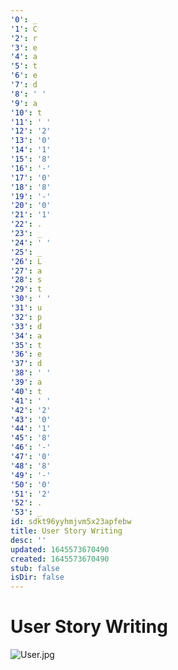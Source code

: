 ```yaml
---
'0': _
'1': C
'2': r
'3': e
'4': a
'5': t
'6': e
'7': d
'8': ' '
'9': a
'10': t
'11': ' '
'12': '2'
'13': '0'
'14': '1'
'15': '8'
'16': '-'
'17': '0'
'18': '8'
'19': '-'
'20': '0'
'21': '1'
'22': .
'23': _
'24': ' '
'25': _
'26': L
'27': a
'28': s
'29': t
'30': ' '
'31': u
'32': p
'33': d
'34': a
'35': t
'36': e
'37': d
'38': ' '
'39': a
'40': t
'41': ' '
'42': '2'
'43': '0'
'44': '1'
'45': '8'
'46': '-'
'47': '0'
'48': '8'
'49': '-'
'50': '0'
'51': '2'
'52': .
'53': _
id: sdkt96yyhmjvm5x23apfebw
title: User Story Writing
desc: ''
updated: 1645573670490
created: 1645573670490
stub: false
isDir: false
---
```


# User Story Writing


![User.jpg](/assets/user-7z1byj852d59.jpg)


